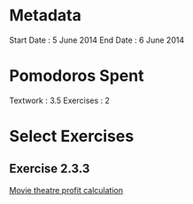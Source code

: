 Metadata
========
Start Date : 5 June 2014
End Date : 6 June 2014

Pomodoros Spent
==============
Textwork : 3.5
Exercises : 2

Select Exercises
================

Exercise 2.3.3
--------------
[Movie theatre profit calculation](http://htdp.org/2003-09-26/Book/curriculum-Z-H-5.html#node_thm_2.3.3)
